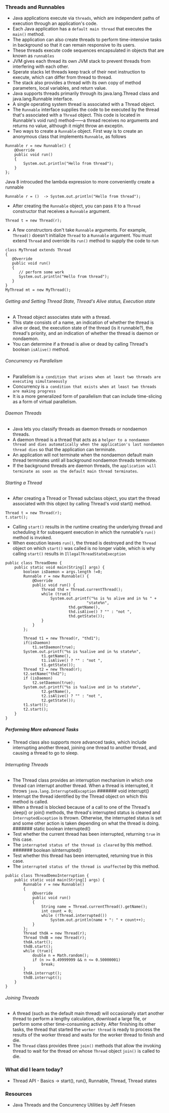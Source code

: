 ### Threads and Runnables
- Java applications execute via `threads`, which are independent paths of execution through an application's code.
- Each Java application has a `default main thread` that executes the `main()` method. 
- The application can also create threads to perform time-intensive tasks in background so that it can remain responsive to its users.
- These threads execute code sequences encapsulated in objects that are known as `runnables`
- JVM gives each thread its own JVM stack to prevent threads from interfering with each other.
- Sperate stacks let threads keep track of their next instruction to execute, which can differ from thread to thread.
- The stack also provides a thread with its own copy of method parameters, local variables, and return value.
- Java supports threads primarily through its java.lang.Thread class and java.lang.Runnable interface. 
- A single operating system thread is associated with a Thread object.
- The `Runnable` interface supplies the code to be executed by the thread that's associated with a `Thread` object. This code is located in Runnable's void run() method——a thread receives no arguments and returns no value, although it might throw an exceptin.
- Two ways to create a `Runnable` object. First way is to create an anonymous class that implements `Runnable`, as follows
```
Runnable r = new Runnable() {
    @Override
    public void run()
    {
        System.out.println("Hello from thread");
    }
};
```
Java 8 introcuded the lambda expression to more conveniently create a runnable
```
Runnable r = ()  -> System.out.println("Hello from thread");
```
- After creating the `Runnable` object, you can pass it to a `Thread` constructor that receives a `Runnable` argument. 
```
Thread t = new Thread(r);
```  
- A few constructors don't take `Runnable` arguments. For example, `Thread()` doesn't initialize `Thread` to a `Runnable` argument. You must extend `Thread` and override its `run()` method to supply the code to run
```
class MyThread extends Thread
{
   @Override
   public void run()
   {
      // perform some work
      System.out.println("Hello from thread");
   }
}
MyThread mt = new MyThread();
```
###### Getting and Setting Thread State, Thread's Alive status, Execution state
- A Thread object associates state with a thread.
- This state consists of a name, an indication of whether the thread is alive or dead, the execution state of the thread (is it runnable?), the thread's priority, and an indication of whether the thread is daemon or nondaemon.
- You can determine if a thread is alive or dead by calling Thread's boolean `isAlive()` method.

###### Concurrency vs Parallelism
- Parallelism is `a condition that arises when at least two threads are executing simultaneously`
- Concurrency is `a condition that exists when at least two threads are making progress`
- It is a more generalized form of parallelism that can include time-slicing as a form of virtual parallelism.

###### Daemon Threads
- Java lets you classify threads as daemon threads or nondaemon threads.
- A daemon thread is a thread that acts as a `helper to a nondaemon thread and dies automatically when the application's last nondaemon thread dies` so that the application can terminate.
- An application will not terminate when the nondaemon default main thread terminates until all background nondaemon threads terminate. 
- If the background threads are daemon threads, the `application will terminate as soon as the default main thread terminates`.

###### Starting a Thread
- After creating a Thread or Thread subclass object, you start the thread associated with this object by calling Thread's void start() method.
```
Thread t = new Thread(r);
t.start();
```
- Calling `start()` results in the runtime creating the underlying thread and scheduling it for subsequent execution in which the runnable's `run()` method is invoked.
- When execution leaves `run()`, the thread is destroyed and the `Thread` object on which `start()` was called is no longer viable, which is why calling `start()` results in `IllegalThreadStateExecption`
```
public class ThreadDemo {
    public static void main(String[] args) {
        boolean isDaemon = args.length !=0;
        Runnable r = new Runnable() {
            @Override
            public void run() {
                Thread thd = Thread.currentThread();
                while (true){
                    System.out.printf("%s is %s alive and in %s " +
                                    "state%n",
                            thd.getName(),
                            thd.isAlive() ? "" : "not ",
                            thd.getState());
                }
            }
        };

        Thread t1 = new Thread(r, "thd1");
        if(isDaemon)
            t1.setDaemon(true);
        System.out.printf("%s is %salive and in %s state%n",
                t1.getName(),
                t1.isAlive() ? "" : "not ",
                t1.getState());
        Thread t2 = new Thread(r);
        t2.setName("thd2");
        if (isDaemon)
            t2.setDaemon(true);
        System.out.printf("%s is %salive and in %s state%n",
                t2.getName(),
                t2.isAlive() ? "" : "not ",
                t2.getState());
        t1.start();
        t2.start();
    }
}
```

##### Performing More advanced Tasks
- Thread class also supports more advanced tasks, which include interrupting another thread, joining one thread to another thread, and causing a thread to go to sleep.
###### Interrupting Threads
- The Thread class provides an interruption mechanism in which one thread can interrupt another thread. When a thread is interrupted, it throws `java.lang.InterruptedException`
####### void interrupt() 
- Interrupt the thread identified by the Thread object on which this method is called. 
- When a thread is blocked because of a call to one of the Thread's sleep() or join() methods, the thread's interrupted status is cleared and `InterruptedException` is thrown. Otherwise, the interrupted status is set and some other action is taken depending on what the thread is doing.
####### static boolean interrupted() 
- Test whether the current thread has been interrupted, returning `true` in this case.
- The `interrupted status of the thread is cleared` by this method.
####### boolean isInterrupted()
- Test whether this thread has been interrupted, returning true in this case.
- The `interrupted status of the thread is unaffected` by this method.
```
public class ThreadDemoInterruption {
    public static void main(String[] args) {
        Runnable r = new Runnable()
        {
            @Override
            public void run()
            {
                String name = Thread.currentThread().getName();
                int count = 0;
                while (!Thread.interrupted())
                    System.out.println(name + ": " + count++);
            }
        };
        Thread thdA = new Thread(r);
        Thread thdB = new Thread(r);
        thdA.start();
        thdB.start();
        while (true){
            double n = Math.random();
            if (n >= 0.49999999 && n <= 0.50000001)
                break;
        }
        thdA.interrupt();
        thdB.interrupt();
    }
}
```
###### Joining Threads
- A thread (such as the default main thread) will occasionally start another thread to perform a lengthy calculation, download a large file, or perform some other time-consuming activity. After finishing its other tasks, the thread that started the `worker thread` is ready to process the results of the worker thread and waits for the worker thread to finish and die.
- The `Thread` class provides three `join()` methods that allow the invoking thread to wait for the thread on whose `Thread` object `join()` is called to die.
### What did I learn today?
- Thread API - Basics -> start(), run(), Runnable, Thread, Thread states
### Resources
- Java Threads and the Concurrency Utilities
by Jeff Friesen
